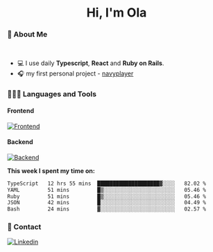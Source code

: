 <h1 align="center">Hi, I'm Ola</h1>

### 💅 About Me

<br/>

- 💻 I use daily **Typescript**, **React** and **Ruby on Rails**.
- 🎧 my first personal project - [navyplayer](https://navyplayer.netlify.app/)

### 👩🏻‍💻 Languages and Tools

#### Frontend

[![Frontend](https://skillicons.dev/icons?i=react,nextjs,ts,js,html,css,scss,tailwind)](https://skillicons.dev)

#### Backend
[![Backend](https://skillicons.dev/icons?i=nodejs,express,nestjs,rails,graphql)](https://skillicons.dev)

**This week I spent my time on:**

<!--START_SECTION:waka-->

```txt
TypeScript   12 hrs 55 mins  ████████████████████▓░░░░   82.02 %
YAML         51 mins         █▒░░░░░░░░░░░░░░░░░░░░░░░   05.46 %
Ruby         51 mins         █▒░░░░░░░░░░░░░░░░░░░░░░░   05.46 %
JSON         42 mins         █░░░░░░░░░░░░░░░░░░░░░░░░   04.49 %
Bash         24 mins         ▓░░░░░░░░░░░░░░░░░░░░░░░░   02.57 %
```

<!--END_SECTION:waka-->

### 📨 Contact
  
[![Linkedin](https://skillicons.dev/icons?i=linkedin)](https://linkedin.com/in/aleksandra-kamińska)
